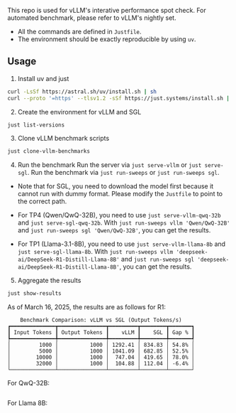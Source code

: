 This repo is used for vLLM's interative performance spot check.
For automated benchmark, please refer to vLLM's nightly set.

* All the commands are defined in `Justfile`.
* The environment should be exactly reproducible by using `uv`.

## Usage

1. Install uv and just
```bash
curl -LsSf https://astral.sh/uv/install.sh | sh
curl --proto '=https' --tlsv1.2 -sSf https://just.systems/install.sh | bash -s -- --to /usr/local/bin
```

2. Create the environment for vLLM and SGL
```bash
just list-versions
```

3. Clone vLLM benchmark scripts
```bash
just clone-vllm-benchmarks
```

4. Run the benchmark
Run the server via `just serve-vllm` or `just serve-sgl`. Run the benchmark via `just run-sweeps` or `just run-sweeps sgl`.

* Note that for SGL, you need to download the model first because it cannot run with dummy format.
  Please modify the `Justfile` to point to the correct path.

* For TP4 (Qwen/QwQ-32B), you need to use `just serve-vllm-qwq-32b` and `just serve-sgl-qwq-32b`. With `just run-sweeps vllm 'Qwen/QwQ-32B'` and `just run-sweeps sgl 'Qwen/QwQ-32B'`, you can get the results.

* For TP1 (Llama-3.1-8B), you need to use `just serve-vllm-llama-8b` and `just serve-sgl-llama-8b`. With `just run-sweeps vllm 'deepseek-ai/DeepSeek-R1-Distill-Llama-8B'` and `just run-sweeps sgl 'deepseek-ai/DeepSeek-R1-Distill-Llama-8B'`, you can get the results.

5. Aggregate the results
```bash
just show-results
```

As of March 16, 2025, the results are as follows for R1:
```
    Benchmark Comparison: vLLM vs SGL (Output Tokens/s)
┏━━━━━━━━━━━━━━┳━━━━━━━━━━━━━━━┳━━━━━━━━━┳━━━━━━━━┳━━━━━━━┓
┃ Input Tokens ┃ Output Tokens ┃    vLLM ┃    SGL ┃ Gap % ┃
┡━━━━━━━━━━━━━━╇━━━━━━━━━━━━━━━╇━━━━━━━━━╇━━━━━━━━╇━━━━━━━┩
│         1000 │          1000 │ 1292.41 │ 834.83 │ 54.8% │
│         5000 │          1000 │ 1041.09 │ 682.85 │ 52.5% │
│        10000 │          1000 │  747.04 │ 419.65 │ 78.0% │
│        32000 │          1000 │  104.88 │ 112.04 │ -6.4% │
└──────────────┴───────────────┴─────────┴────────┴───────┘
```

For QwQ-32B:
```

```

For Llama 8B:
```

```